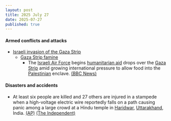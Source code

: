```yaml
---
layout: post
title: 2025 July 27
date: 2025-07-27
published: true
---
```



#### Armed conflicts and attacks

* [Israeli invasion of the Gaza Strip](https://en.wikipedia.org/wiki/Israeli_invasion_of_the_Gaza_Strip "Israeli invasion of the Gaza Strip")
  * [Gaza Strip famine](https://en.wikipedia.org/wiki/Gaza_Strip_famine "Gaza Strip famine")
    * The [Israeli Air Force](https://en.wikipedia.org/wiki/Israeli_Air_Force "Israeli Air Force") begins [humanitarian aid](https://en.wikipedia.org/wiki/Humanitarian_aid "Humanitarian aid") drops over the [Gaza Strip](https://en.wikipedia.org/wiki/Gaza_Strip "Gaza Strip") amid growing international pressure to allow food into the [Palestinian](https://en.wikipedia.org/wiki/Palestinians "Palestinians") enclave. [(BBC News)](https://www.bbc.co.uk/news/articles/cn437jjygl9o)

#### Disasters and accidents

* At least six people are killed and 27 others are injured in a stampede when a high-voltage electric wire reportedly falls on a path causing panic among a large crowd at a Hindu temple in [Haridwar](https://en.wikipedia.org/wiki/Haridwar "Haridwar"), [Uttarakhand](https://en.wikipedia.org/wiki/Uttarakhand "Uttarakhand"), India. [(AP)](https://apnews.com/article/crowd-surge-hindu-temple-haridwar-india-deadly-782ce8f71be77c29b3ec5ba25bd70b93) [(The Independent)](https://ca.news.yahoo.com/least-6-people-killed-stampede-050622102.html)
